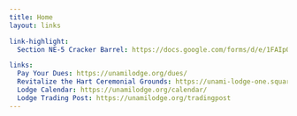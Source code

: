 ```yaml
---
title: Home
layout: links

link-highlight:
  Section NE-5 Cracker Barrel: https://docs.google.com/forms/d/e/1FAIpQLSd9mnwkkgY9QFeP5uQoznwk9RJ7Ia0DWfp36FArYiaAi64OMQ/viewform

links:
  Pay Your Dues: https://unamilodge.org/dues/
  Revitalize the Hart Ceremonial Grounds: https://unami-lodge-one.square.site/product/revitalize-the-hart-ceremonial-grounds/217?cs=true
  Lodge Calendar: https://unamilodge.org/calendar/
  Lodge Trading Post: https://unamilodge.org/tradingpost
---
```

